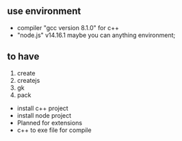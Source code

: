 ## use environment
	
*   compiler "gcc version 8.1.0" for c++
*	"node.js" v14.16.1 maybe you can anything environment;

## to have
1. create
2. createjs
3. gk
4. pack
*   install c++ project
*   install node project 
*   Planned for extensions
*   c++ to exe file for compile
